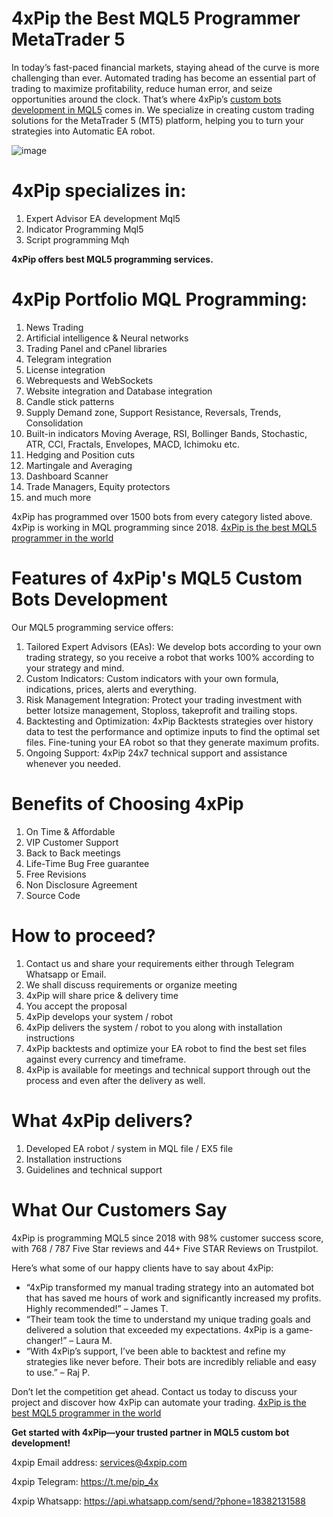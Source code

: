 # 4xPip the Best MQL5 Programmer MetaTrader 5

In today’s fast-paced financial markets, staying ahead of the curve is more challenging than ever. Automated trading has become an essential part of trading to maximize profitability, reduce human error, and seize opportunities around the clock. That’s where 4xPip’s [custom bots development in MQL5](https://4xpip.com/custom-bots) comes in. We specialize in creating custom trading solutions for the MetaTrader 5 (MT5) platform, helping you to turn your strategies into Automatic EA robot.

![image](https://github.com/user-attachments/assets/08da96d5-3c59-4bd6-96b7-c645363a5149)

# 4xPip specializes in:
1.	Expert Advisor EA development Mql5
2.	Indicator Programming Mql5
3.	Script programming Mqh

**4xPip offers best MQL5 programming services.**

# 4xPip Portfolio MQL Programming:
1.	News Trading
2.	Artificial intelligence & Neural networks
3.	Trading Panel and cPanel libraries
4.	Telegram integration
5.	License integration
6.	Webrequests and WebSockets
7.	Website integration and Database integration
8.	Candle stick patterns
9.	Supply Demand zone, Support Resistance, Reversals, Trends, Consolidation
10.	Built-in indicators Moving Average, RSI, Bollinger Bands, Stochastic, ATR, CCI, Fractals, Envelopes, MACD, Ichimoku etc.
11.	Hedging and Position cuts
12.	Martingale and Averaging
13.	Dashboard Scanner
14.	Trade Managers, Equity protectors
15.	and much more

4xPip has programmed over 1500 bots from every category listed above. 4xPip is working in MQL programming since 2018. [4xPip is the best MQL5 programmer in the world](https://4xpip.com/custom-bots)

# Features of 4xPip's MQL5 Custom Bots Development
Our MQL5 programming service offers:
1.	Tailored Expert Advisors (EAs): We develop bots according to your own trading strategy, so you receive a robot that works 100% according to your strategy and mind.
2.	Custom Indicators: Custom indicators with your own formula, indications, prices, alerts and everything.
3.	Risk Management Integration: Protect your trading investment with better lotsize management, Stoploss, takeprofit and trailing stops.
4.	Backtesting and Optimization: 4xPip Backtests strategies over history data to test the performance and optimize inputs to find the optimal set files. Fine-tuning your EA robot so that they generate maximum profits.
5.	Ongoing Support: 4xPip 24x7 technical support and assistance whenever you needed.

# Benefits of Choosing 4xPip
1.	On Time & Affordable
2.	VIP Customer Support
3.	Back to Back meetings
4.	Life-Time Bug Free guarantee
5.	Free Revisions
6.	Non Disclosure Agreement
7.	Source Code

# How to proceed?
1.	Contact us and share your requirements either through Telegram Whatsapp or Email.
2.	We shall discuss requirements or organize meeting
3.	4xPip will share price & delivery time
4.	You accept the proposal
5.	4xPip develops your system / robot
6.	4xPip delivers the system / robot to you along with installation instructions
7.	4xPip backtests and optimize your EA robot to find the best set files against every currency and timeframe.
8.	4xPip is available for meetings and technical support through out the process and even after the delivery as well.

# What 4xPip delivers?
1.	Developed EA robot / system in MQL file / EX5 file
2.	Installation instructions
3.	Guidelines and technical support

# What Our Customers Say
4xPip is programming MQL5 since 2018 with 98% customer success score, with 768 / 787 Five Star reviews and 44+ Five STAR Reviews on Trustpilot.

Here’s what some of our happy clients have to say about 4xPip:
- “4xPip transformed my manual trading strategy into an automated bot that has saved me hours of work and significantly increased my profits. Highly recommended!” – James T.
- “Their team took the time to understand my unique trading goals and delivered a solution that exceeded my expectations. 4xPip is a game-changer!” – Laura M.
- “With 4xPip’s support, I’ve been able to backtest and refine my strategies like never before. Their bots are incredibly reliable and easy to use.” – Raj P.

Don’t let the competition get ahead. Contact us today to discuss your project and discover how 4xPip can automate your trading. [4xPip is the best MQL5 programmer in the world](https://4xpip.com/custom-bots)

**Get started with 4xPip—your trusted partner in MQL5 custom bot development!**

4xpip Email address: services@4xpip.com

4xpip Telegram: https://t.me/pip_4x

4xpip Whatsapp: https://api.whatsapp.com/send/?phone=18382131588
